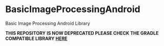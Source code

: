 BasicImageProcessingAndroid
===========================

Basic Image Processing Android Library

**THIS REPOSITORY IS NOW DEPRECATED PLEASE CHECK THE GRADLE COMPATIBLE LIBRARY [HERE](https://github.com/aldoreyes/BasicImageProcessingAndroid)**
